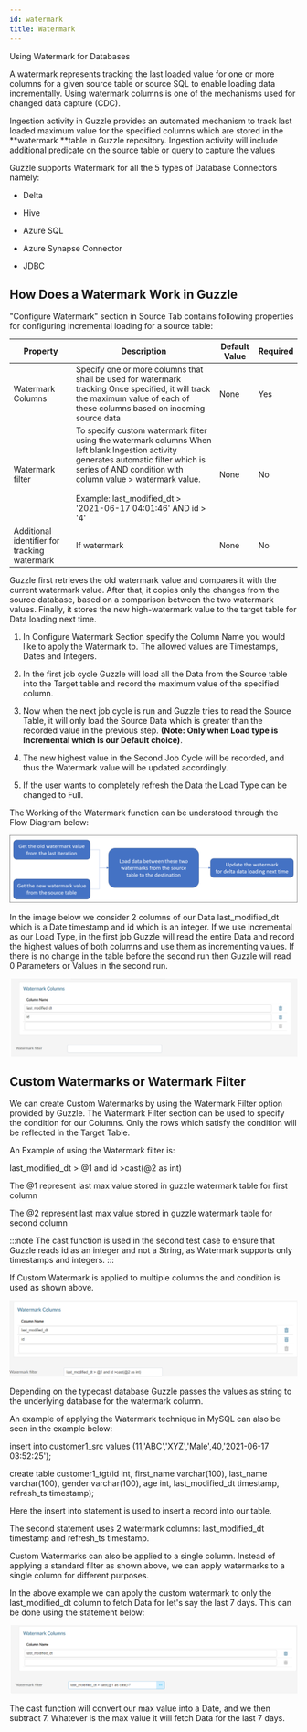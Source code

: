 ```yaml
---
id: watermark
title: Watermark
---
```


Using Watermark for Databases

A watermark represents tracking the last loaded value for one or more columns for a given source table or source SQL to enable loading data incrementally. Using watermark columns is one of the mechanisms used for changed data capture (CDC). 

Ingestion activity in Guzzle provides an automated mechanism to track last loaded maximum value for the specified columns which are stored in the **watermark **table in Guzzle repository. Ingestion activity will include additional predicate on the source table or query to capture the values 

Guzzle supports Watermark for all the 5 types of Database Connectors namely: 

* Delta

* Hive

* Azure SQL

* Azure Synapse Connector

* JDBC

## How Does a Watermark Work in Guzzle

"Configure Watermark" section in Source Tab contains following properties for configuring incremental loading for a source table: 

|Property|Description|Default Value|Required|
|--- |--- |--- |--- |
|Watermark Columns|Specify one or more columns that shall be used for watermark tracking Once specified, it will track the maximum value of each of these columns based on incoming source data|None|Yes|
|Watermark filter|To specify custom watermark filter using the watermark columns When left blank Ingestion activity generates automatic filter which is series of AND condition with column value > watermark value.<br/><br/> Example: last_modified_dt > '2021-06-17 04:01:46' AND id > '4'|None|No|
|Additional identifier for tracking watermark|If watermark|None|No|


Guzzle first retrieves the old watermark value and compares it with the current watermark value. After that, it copies only the changes from the source database, based on a comparison between the two watermark values. Finally, it stores the new high-watermark value to the target table for Data loading next time.

1. In Configure Watermark Section specify the Column Name you would like to apply the Watermark to. The allowed values are Timestamps, Dates and Integers.

2. In the first job cycle Guzzle will load all the Data from the Source table into the Target table and record the maximum value of the specified column.

3. Now when the next job cycle is run and Guzzle tries to read the Source Table, it will only load the Source Data which is greater than the recorded value in the previous step. **(Note: Only when Load type is Incremental which is our Default choice)**.

4. The new highest value in the Second Job Cycle will be recorded, and thus the Watermark value will be updated accordingly.

5. If the user wants to completely refresh the Data the Load Type can be changed to Full.

The Working of the Watermark function can be understood through the Flow Diagram below:

<!-- ![image alt text](/img/docs/how-to-guides/ingest_data/watermark1.png) -->
<a href="/img/docs/how-to-guides/ingest_data/watermark1.png" target="_self" >
    <img src="/img/docs/how-to-guides/ingest_data/watermark1.png" />
</a> 

In the image below we consider 2 columns of our Data last_modified_dt which is a Date timestamp and id which is an integer. If we use incremental as our Load Type, in the first job Guzzle will read the entire Data and record the highest values of both columns and use them as incrementing values. If there is no change in the table before the second run then Guzzle will read 0 Parameters or Values in the second run.

<!-- ![image alt text](/img/docs/how-to-guides/ingest_data/watermark2.png) -->
<a href="/img/docs/how-to-guides/ingest_data/watermark2.png" target="_self" >
    <img src="/img/docs/how-to-guides/ingest_data/watermark2.png" />
</a> 

## Custom Watermarks or Watermark Filter

We can create Custom Watermarks by using the Watermark Filter option provided by Guzzle. The Watermark Filter section can be used to specify the condition for our Columns. Only the rows which satisfy the condition will be reflected in the Target Table.

An Example of using the Watermark filter is:

last_modified_dt > @1 and id >cast(@2 as int)

The @1 represent last max value stored in guzzle watermark table for first column

The @2 represent last max value stored in guzzle watermark table for second column

:::note
The cast function is used in the second test case to ensure that Guzzle reads id as an integer and not a String, as Watermark supports only timestamps and integers.
:::

If Custom Watermark is applied to multiple columns the and condition is used as shown above.

<!-- ![image alt text](/img/docs/how-to-guides/ingest_data/watermark3.png) -->
<a href="/img/docs/how-to-guides/ingest_data/watermark3.png" target="_self" >
    <img  src="/img/docs/how-to-guides/ingest_data/watermark3.png" />
</a> 

Depending on the typecast database Guzzle passes the values as string to the underlying database for the watermark column.

An example of applying the Watermark technique in MySQL can also be seen in the example below:

insert into customer1_src values (11,'ABC','XYZ','Male',40,'2021-06-17 03:52:25');  


create table customer1_tgt(id int, first_name varchar(100), last_name varchar(100), gender varchar(100), age int, last_modified_dt timestamp, refresh_ts timestamp);   

Here the insert into statement is used to insert a record into our table. 

The second statement uses 2 watermark columns: last_modified_dt timestamp and refresh_ts timestamp.

Custom Watermarks can also be applied to a single column. Instead of applying a standard filter as shown above, we can apply watermarks to a single column for different purposes. 

In the above example we can apply the custom watermark to only the last_modified_dt column to fetch Data for let's say the last 7 days. This can be done using the statement below:

<!-- ![image alt text](/img/docs/how-to-guides/ingest_data/watermark4.png) -->
<a href="/img/docs/how-to-guides/ingest_data/watermark4.png" target="_self" >
    <img src="/img/docs/how-to-guides/ingest_data/watermark4.png" />
</a> 

The cast function will convert our max value into a Date, and we then subtract 7. Whatever is the max value it will fetch Data for the last 7 days.

